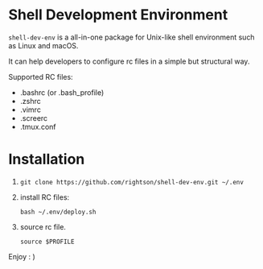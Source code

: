 Shell Development Environment
===================

`shell-dev-env` is a all-in-one package for Unix-like shell environment such as Linux and macOS.

It can help developers to configure rc files in a simple but structural way.

Supported RC files:
   - .bashrc (or .bash_profile)
   - .zshrc
   - .vimrc
   - .screerc 
   - .tmux.conf 

Installation
===================

1. `git clone https://github.com/rightson/shell-dev-env.git ~/.env`

2.  install RC files:

	`bash ~/.env/deploy.sh`
	
3. source rc file. 

	`source $PROFILE`

Enjoy : )

